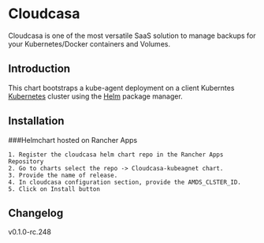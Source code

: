 # Cloudcasa
Cloudcasa is one of the most versatile SaaS solution to manage backups for your Kubernetes/Docker containers and Volumes.

## Introduction

This chart bootstraps a kube-agent deployment on a client Kuberntes [Kubernetes](http://kubernetes.io) cluster using the [Helm](https://helm.sh) package manager.

## Installation
###Helmchart hosted on Rancher Apps

```
1. Register the cloudcasa helm chart repo in the Rancher Apps Repository
2. Go to charts select the repo -> Cloudcasa-kubeagnet chart.
3. Provide the name of release.
4. In cloudcasa configuration section, provide the AMDS_CLSTER_ID.
5. Click on Install button
```

## Changelog
v0.1.0-rc.248
